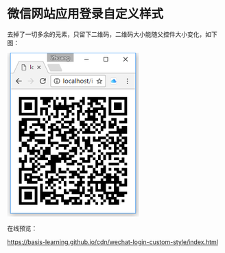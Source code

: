 # 微信网站应用登录自定义样式

去掉了一切多余的元素，只留下二维码，二维码大小能随父控件大小变化，如下图：

![](./screenshot.png)

在线预览：

<https://basis-learning.github.io/cdn/wechat-login-custom-style/index.html>

